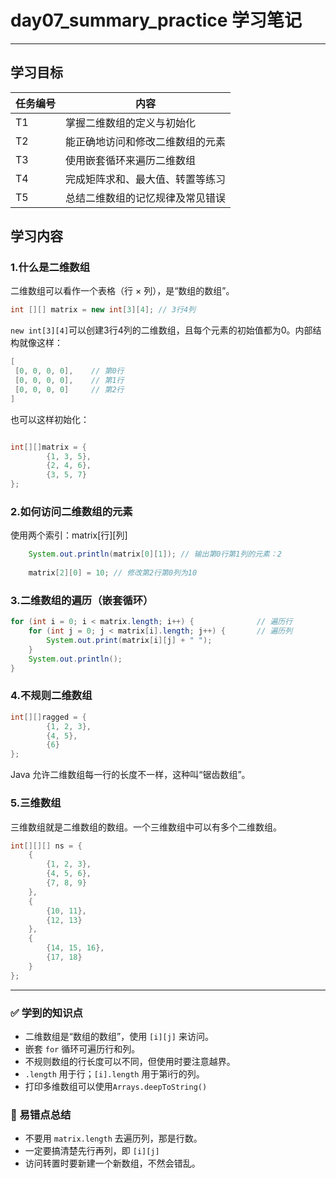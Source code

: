# day07_summary_practice 学习笔记

---

## 学习目标
| 任务编号 | 内容               | 
|------|------------------| 
| T1   | 掌握二维数组的定义与初始化    | 
| T2   | 能正确地访问和修改二维数组的元素 |
| T3   | 使用嵌套循环来遍历二维数组    | 
| T4   | 完成矩阵求和、最大值、转置等练习 | 
| T5   | 总结二维数组的记忆规律及常见错误 | 

## 学习内容
### 1.什么是二维数组
二维数组可以看作一个表格（行 × 列），是“数组的数组”。
```java
int [][] matrix = new int[3][4]; // 3行4列
```
`new int[3][4]`可以创建3行4列的二维数组，且每个元素的初始值都为0。内部结构就像这样：
```csharp
[
 [0, 0, 0, 0],    // 第0行
 [0, 0, 0, 0],    // 第1行
 [0, 0, 0, 0]     // 第2行
]
```
也可以这样初始化：
```java

int[][]matrix = {
        {1, 3, 5},
        {2, 4, 6},
        {3, 5, 7}        
};
```
### 2.如何访问二维数组的元素
使用两个索引：matrix[行][列]
```java
    System.out.println(matrix[0][1]); // 输出第0行第1列的元素：2
        
    matrix[2][0] = 10; // 修改第2行第0列为10
```
### 3.二维数组的遍历（嵌套循环）
```java
for (int i = 0; i < matrix.length; i++) {              // 遍历行
    for (int j = 0; j < matrix[i].length; j++) {       // 遍历列
        System.out.print(matrix[i][j] + " ");
    }
    System.out.println();
}
```
### 4.不规则二维数组
```java
int[][]ragged = {
        {1, 2, 3},
        {4, 5},
        {6}
};

```
Java 允许二维数组每一行的长度不一样，这种叫“锯齿数组”。

### 5.三维数组

三维数组就是二维数组的数组。一个三维数组中可以有多个二维数组。
```java
int[][][] ns = {
    {
        {1, 2, 3},
        {4, 5, 6},
        {7, 8, 9}
    },
    {
        {10, 11},
        {12, 13}
    },
    {
        {14, 15, 16},
        {17, 18}
    }
};

```
---

### ✅ 学到的知识点

- 二维数组是“数组的数组”，使用 `[i][j]` 来访问。
- 嵌套 `for` 循环可遍历行和列。
- 不规则数组的行长度可以不同，但使用时要注意越界。
- `.length` 用于行；`[i].length` 用于第i行的列。
- 打印多维数组可以使用`Arrays.deepToString()`

### 🧠 易错点总结

- 不要用 `matrix.length` 去遍历列，那是行数。
- 一定要搞清楚先行再列，即 `[i][j]`
- 访问转置时要新建一个新数组，不然会错乱。


